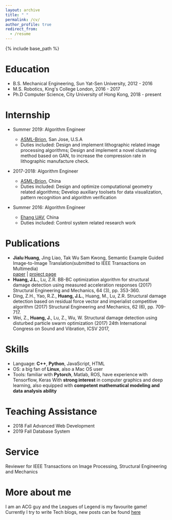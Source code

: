 ```yaml
---
layout: archive
title: " "
permalink: /cv/
author_profile: true
redirect_from:
  - /resume
---
```


{% include base_path %}

Education
======
* B.S.  Mechanical Engineering, Sun Yat-Sen University, 2012 - 2016
* M.S.  Robotics, King's College London, 2016 - 2017
* Ph.D  Computer Science, City University of Hong Kong, 2018 - present

Internship
======
* Summer 2019: Algorithm Engineer
  * [ASML-Brion](https://www.asml.com/en), San Jose, U.S.A
  * Duties included: Design and implement lithographic related image processing algorithms; Design and implement a novel clustering method based on GAN, to increase the compression rate in lithographic manufacture check.

* 2017-2018: Algorithm Engineer
  * [ASML-Brion](https://www.asml.com/en), China
  * Duties included: Design and optimize computational geometry related algorithms; Develop auxiliary toolsets for data visualization, pattern recognition and algorithm verification

* Summer 2016: Algorithm Engineer
  * [Ehang UAV](http://www.ehang.com/ehang184/index), China
  * Duties included: Control system related research work

Publications
======
* __Jialu Huang__, Jing Liao, Tak Wu Sam Kwong, Semantic Example Guided Image-to-Image Translation(submitted to IEEE Transactions on Multimedia)  
[paper](https://arxiv.org/abs/1909.13028) | [project page](https://github.com/HideUnderBush/SEGIN)
* __Huang, J.L.__, Lu, Z.R. BB-BC optimization algorithm for structural damage detection using measured acceleration responses (2017) Structural Engineering and Mechanics, 64 (3), pp. 353-360.
* Ding, Z.H., Yao, R.Z., __Huang, J.L.__, Huang, M., Lu, Z.R. Structural damage detection based on residual force vector and imperialist competitive algorithm (2017) Structural Engineering and Mechanics, 62 (6), pp. 709-717.
* Wei, Z., __Huang, J.__, Lu, Z., Wu, W. Structural damage detection using disturbed particle swarm optimization (2017) 24th International Congress on Sound and Vibration, ICSV 2017,   

Skills
======
* Language: __C++__, __Python__, JavaScript, HTML
* OS: a big fan of __Linux__, also a Mac OS user
* Tools: familiar with __Pytorch__, Matlab, ROS, have experience with Tensorflow, Keras
With __strong interest__ in computer graphics and deep learning, also equipped with __competent mathematical modeling and data analysis ability__

Teaching Assistance
======
* 2018 Fall Advanced Web Development
* 2019 Fall Database System

Service
======
Reviewer for IEEE Transactions on Image Processing, Structural Engineering and Mechanics

More about me
======
I am an ACG guy and the Leagues of Legend is my favourite game!  Currently I try to write Tech blogs, new posts can be found [here](https://hideunderbush.github.io/year-archive/)
